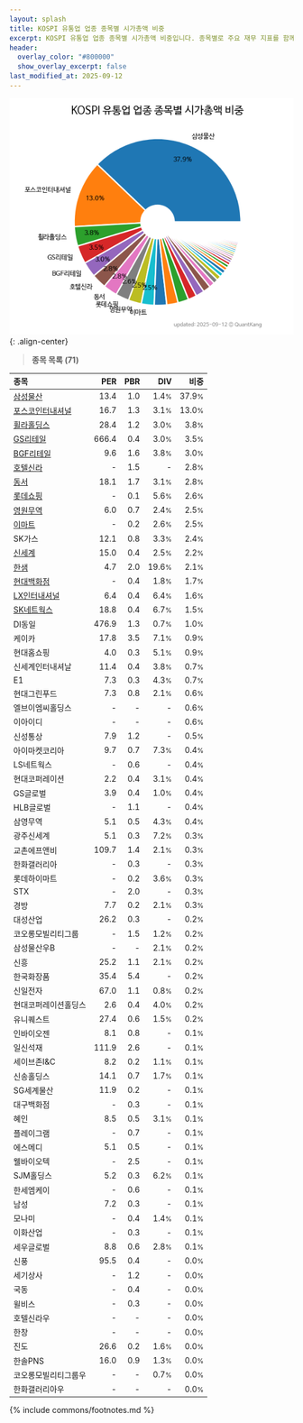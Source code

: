 ```yaml
---
layout: splash
title: KOSPI 유통업 업종 종목별 시가총액 비중
excerpt: KOSPI 유통업 업종 종목별 시가총액 비중입니다. 종목별로 주요 재무 지표를 함께 표시합니다.
header:
  overlay_color: "#800000"
  show_overlay_excerpt: false
last_modified_at: 2025-09-12
---
```



![KOSPI 유통업 업종 종목별 시가총액 비중](/stats/sector/images/kospi_업종_유통업_종목.png){: .align-center}


> **종목 목록 (71)**<a id="list"></a>

| **종목** | **PER** | **PBR** | **DIV** | **비중** |
| :------- | ------: | ------: | ------: | -------: |
| [삼성물산](/028260/) | 13.4 | 1.0 | 1.4<small>%</small> | 37.9<small>%</small> |
| [포스코인터내셔널](/047050/) | 16.7 | 1.3 | 3.1<small>%</small> | 13.0<small>%</small> |
| [휠라홀딩스](/081660/) | 28.4 | 1.2 | 3.0<small>%</small> | 3.8<small>%</small> |
| [GS리테일](/007070/) | 666.4 | 0.4 | 3.0<small>%</small> | 3.5<small>%</small> |
| [BGF리테일](/282330/) | 9.6 | 1.6 | 3.8<small>%</small> | 3.0<small>%</small> |
| [호텔신라](/008770/) | - | 1.5 | - | 2.8<small>%</small> |
| [동서](/026960/) | 18.1 | 1.7 | 3.1<small>%</small> | 2.8<small>%</small> |
| [롯데쇼핑](/023530/) | - | 0.1 | 5.6<small>%</small> | 2.6<small>%</small> |
| [영원무역](/111770/) | 6.0 | 0.7 | 2.4<small>%</small> | 2.5<small>%</small> |
| [이마트](/139480/) | - | 0.2 | 2.6<small>%</small> | 2.5<small>%</small> |
| SK가스 | 12.1 | 0.8 | 3.3<small>%</small> | 2.4<small>%</small> |
| [신세계](/004170/) | 15.0 | 0.4 | 2.5<small>%</small> | 2.2<small>%</small> |
| [한샘](/009240/) | 4.7 | 2.0 | 19.6<small>%</small> | 2.1<small>%</small> |
| [현대백화점](/069960/) | - | 0.4 | 1.8<small>%</small> | 1.7<small>%</small> |
| [LX인터내셔널](/001120/) | 6.4 | 0.4 | 6.4<small>%</small> | 1.6<small>%</small> |
| [SK네트웍스](/001740/) | 18.8 | 0.4 | 6.7<small>%</small> | 1.5<small>%</small> |
| DI동일 | 476.9 | 1.3 | 0.7<small>%</small> | 1.0<small>%</small> |
| 케이카 | 17.8 | 3.5 | 7.1<small>%</small> | 0.9<small>%</small> |
| 현대홈쇼핑 | 4.0 | 0.3 | 5.1<small>%</small> | 0.9<small>%</small> |
| 신세계인터내셔날 | 11.4 | 0.4 | 3.8<small>%</small> | 0.7<small>%</small> |
| E1 | 7.3 | 0.3 | 4.3<small>%</small> | 0.7<small>%</small> |
| 현대그린푸드 | 7.3 | 0.8 | 2.1<small>%</small> | 0.6<small>%</small> |
| 엘브이엠씨홀딩스 | - | - | - | 0.6<small>%</small> |
| 이아이디 | - | - | - | 0.6<small>%</small> |
| 신성통상 | 7.9 | 1.2 | - | 0.5<small>%</small> |
| 아이마켓코리아 | 9.7 | 0.7 | 7.3<small>%</small> | 0.4<small>%</small> |
| LS네트웍스 | - | 0.6 | - | 0.4<small>%</small> |
| 현대코퍼레이션 | 2.2 | 0.4 | 3.1<small>%</small> | 0.4<small>%</small> |
| GS글로벌 | 3.9 | 0.4 | 1.0<small>%</small> | 0.4<small>%</small> |
| HLB글로벌 | - | 1.1 | - | 0.4<small>%</small> |
| 삼영무역 | 5.1 | 0.5 | 4.3<small>%</small> | 0.4<small>%</small> |
| 광주신세계 | 5.1 | 0.3 | 7.2<small>%</small> | 0.3<small>%</small> |
| 교촌에프앤비 | 109.7 | 1.4 | 2.1<small>%</small> | 0.3<small>%</small> |
| 한화갤러리아 | - | 0.3 | - | 0.3<small>%</small> |
| 롯데하이마트 | - | 0.2 | 3.6<small>%</small> | 0.3<small>%</small> |
| STX | - | 2.0 | - | 0.3<small>%</small> |
| 경방 | 7.7 | 0.2 | 2.1<small>%</small> | 0.3<small>%</small> |
| 대성산업 | 26.2 | 0.3 | - | 0.2<small>%</small> |
| 코오롱모빌리티그룹 | - | 1.5 | 1.2<small>%</small> | 0.2<small>%</small> |
| 삼성물산우B | - | - | 2.1<small>%</small> | 0.2<small>%</small> |
| 신흥 | 25.2 | 1.1 | 2.1<small>%</small> | 0.2<small>%</small> |
| 한국화장품 | 35.4 | 5.4 | - | 0.2<small>%</small> |
| 신일전자 | 67.0 | 1.1 | 0.8<small>%</small> | 0.2<small>%</small> |
| 현대코퍼레이션홀딩스 | 2.6 | 0.4 | 4.0<small>%</small> | 0.2<small>%</small> |
| 유니퀘스트 | 27.4 | 0.6 | 1.5<small>%</small> | 0.2<small>%</small> |
| 인바이오젠 | 8.1 | 0.8 | - | 0.1<small>%</small> |
| 일신석재 | 111.9 | 2.6 | - | 0.1<small>%</small> |
| 세이브존I&C | 8.2 | 0.2 | 1.1<small>%</small> | 0.1<small>%</small> |
| 신송홀딩스 | 14.1 | 0.7 | 1.7<small>%</small> | 0.1<small>%</small> |
| SG세계물산 | 11.9 | 0.2 | - | 0.1<small>%</small> |
| 대구백화점 | - | 0.3 | - | 0.1<small>%</small> |
| 혜인 | 8.5 | 0.5 | 3.1<small>%</small> | 0.1<small>%</small> |
| 플레이그램 | - | 0.7 | - | 0.1<small>%</small> |
| 에스메디 | 5.1 | 0.5 | - | 0.1<small>%</small> |
| 웰바이오텍 | - | 2.5 | - | 0.1<small>%</small> |
| SJM홀딩스 | 5.2 | 0.3 | 6.2<small>%</small> | 0.1<small>%</small> |
| 한세엠케이 | - | 0.6 | - | 0.1<small>%</small> |
| 남성 | 7.2 | 0.3 | - | 0.1<small>%</small> |
| 모나미 | - | 0.4 | 1.4<small>%</small> | 0.1<small>%</small> |
| 이화산업 | - | 0.3 | - | 0.1<small>%</small> |
| 세우글로벌 | 8.8 | 0.6 | 2.8<small>%</small> | 0.1<small>%</small> |
| 신풍 | 95.5 | 0.4 | - | 0.0<small>%</small> |
| 세기상사 | - | 1.2 | - | 0.0<small>%</small> |
| 국동 | - | 0.4 | - | 0.0<small>%</small> |
| 윌비스 | - | 0.3 | - | 0.0<small>%</small> |
| 호텔신라우 | - | - | - | 0.0<small>%</small> |
| 한창 | - | - | - | 0.0<small>%</small> |
| 진도 | 26.6 | 0.2 | 1.6<small>%</small> | 0.0<small>%</small> |
| 한솔PNS | 16.0 | 0.9 | 1.3<small>%</small> | 0.0<small>%</small> |
| 코오롱모빌리티그룹우 | - | - | 0.7<small>%</small> | 0.0<small>%</small> |
| 한화갤러리아우 | - | - | - | 0.0<small>%</small> |

{% include commons/footnotes.md %}